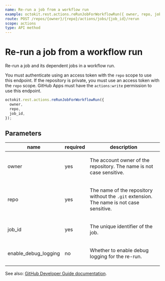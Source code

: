 ```yaml
---
name: Re-run a job from a workflow run
example: octokit.rest.actions.reRunJobForWorkflowRun({ owner, repo, job_id })
route: POST /repos/{owner}/{repo}/actions/jobs/{job_id}/rerun
scope: actions
type: API method
---
```


# Re-run a job from a workflow run

Re-run a job and its dependent jobs in a workflow run.

You must authenticate using an access token with the `repo` scope to use this endpoint.
If the repository is private, you must use an access token with the `repo` scope.
GitHub Apps must have the `actions:write` permission to use this endpoint.

```js
octokit.rest.actions.reRunJobForWorkflowRun({
  owner,
  repo,
  job_id,
});
```

## Parameters

<table>
  <thead>
    <tr>
      <th>name</th>
      <th>required</th>
      <th>description</th>
    </tr>
  </thead>
  <tbody>
    <tr><td>owner</td><td>yes</td><td>

The account owner of the repository. The name is not case sensitive.

</td></tr>
<tr><td>repo</td><td>yes</td><td>

The name of the repository without the `.git` extension. The name is not case sensitive.

</td></tr>
<tr><td>job_id</td><td>yes</td><td>

The unique identifier of the job.

</td></tr>
<tr><td>enable_debug_logging</td><td>no</td><td>

Whether to enable debug logging for the re-run.

</td></tr>
  </tbody>
</table>

See also: [GitHub Developer Guide documentation](https://docs.github.com/rest/actions/workflow-runs#re-run-a-job-from-a-workflow-run).
